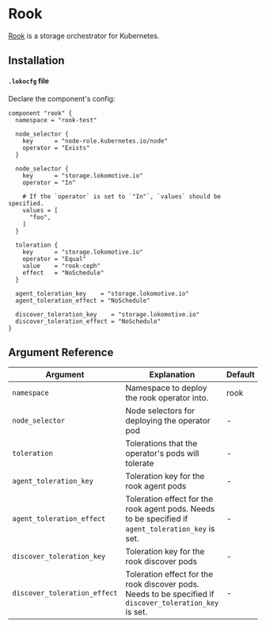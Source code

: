 # Rook

[Rook](https://rook.io) is a storage orchestrator for Kubernetes.

## Installation

#### `.lokocfg` file

Declare the component's config:

```
component "rook" {
  namespace = "rook-test"

  node_selector {
    key      = "node-role.kubernetes.io/node"
    operator = "Exists"
  }

  node_selector {
    key      = "storage.lokomotive.io"
    operator = "In"

    # If the `operator` is set to `"In"`, `values` should be specified.
    values = [
      "foo",
    ]
  }

  toleration {
    key      = "storage.lokomotive.io"
    operator = "Equal"
    value    = "rook-ceph"
    effect   = "NoSchedule"
  }

  agent_toleration_key    = "storage.lokomotive.io"
  agent_toleration_effect = "NoSchedule"

  discover_toleration_key    = "storage.lokomotive.io"
  discover_toleration_effect = "NoSchedule"
}
```

## Argument Reference

| Argument | Explanation | Default | Required |
|----------|-------------|---------|----------|
| `namespace` | Namespace to deploy the rook operator into. | rook | false |
| `node_selector` | Node selectors for deploying the operator pod | - | false |
| `toleration` | Tolerations that the operator's pods will tolerate | - | false |
| `agent_toleration_key` | Toleration key for the rook agent pods | - | false |
| `agent_toleration_effect` | Toleration effect for the rook agent pods. Needs to be specified if `agent_toleration_key` is set. | - | false |
| `discover_toleration_key` | Toleration key for the rook discover pods | - | false |
| `discover_toleration_effect` | Toleration effect for the rook discover pods. Needs to be specified if `discover_toleration_key` is set. | - | false |
